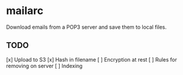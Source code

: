 # mailarc

Download emails from a POP3 server and save them to local files.


## TODO

[x] Upload to S3
[x] Hash in filename
[ ] Encryption at rest
[ ] Rules for removing on server
[ ] Indexing